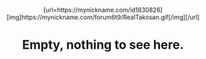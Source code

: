 
<p align="center">
  [url=https://mynickname.com/id1830826][img]https://mynickname.com/forum6t9/RealTakosan.gif[/img][/url] 
</p>

<div align="center">
  <h1>Empty, nothing to see here.</h1>
</div>
